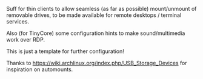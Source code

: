 Suff for thin clients to allow seamless (as far as possible) 
mount/unmount of removable drives, to be made available for
remote desktops / terminal services.

Also (for TinyCore) some configuration hints to make sound/multimedia work
over RDP.

This is just a template for further configuration!

Thanks to https://wiki.archlinux.org/index.php/USB_Storage_Devices 
for inspiration on automounts.


